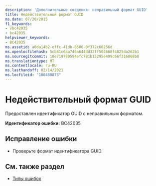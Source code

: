 ```yaml
---
description: 'Дополнительные сведения: неправильный формат GUID'
title: Недействительный формат GUID
ms.date: 07/20/2015
f1_keywords:
- vbc42035
- bc42035
helpviewer_keywords:
- BC42035
ms.assetid: a0da14b2-effc-41db-8506-0f372c60256d
ms.openlocfilehash: 5cb81c6aa746a644dd32ff504668f4825da262b1
ms.sourcegitcommit: 10e719780594efc781b15295e499c66f316068b8
ms.translationtype: MT
ms.contentlocale: ru-RU
ms.lasthandoff: 02/14/2021
ms.locfileid: "100480873"
---
```

# <a name="bad-guid-format"></a>Недействительный формат GUID

Предоставлен идентификатор GUID с неправильным форматом.  
  
 **Идентификатор ошибки:** BC42035  
  
## <a name="to-correct-this-error"></a>Исправление ошибки  
  
- Проверьте формат идентификатора GUID.  
  
## <a name="see-also"></a>См. также раздел

- [Типы ошибок](../programming-guide/language-features/error-types.md)
